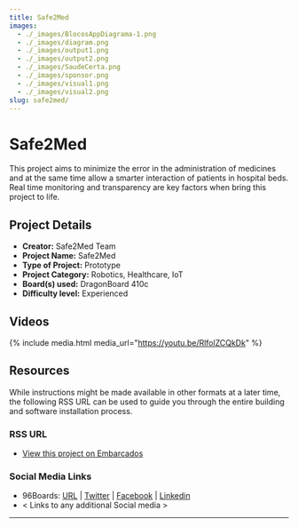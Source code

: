 ```yaml
---
title: Safe2Med
images:
  - ./_images/BlocosAppDiagrama-1.png
  - ./_images/diagram.png
  - ./_images/output1.png
  - ./_images/output2.png
  - ./_images/SaudeCerta.png
  - ./_images/sponsor.png
  - ./_images/visual1.png
  - ./_images/visual2.png
slug: safe2med/
---
```


# Safe2Med

This project aims to minimize the error in the administration of medicines and at the same time allow a smarter interaction of patients in hospital beds. Real time monitoring and transparency are key factors when bring this project to life.

## Project Details

- **Creator:** Safe2Med Team
- **Project Name:** Safe2Med
- **Type of Project:** Prototype
- **Project Category:** Robotics, Healthcare, IoT
- **Board(s) used:** DragonBoard 410c
- **Difficulty level:** Experienced

## Videos

{% include media.html media_url="https://youtu.be/RlfolZCQkDk" %}

## Resources

While instructions might be made available in other formats at a later time, the following RSS URL can be used to guide you through the entire building and software installation process.

### RSS URL

- [View this project on Embarcados](https://contest.embarcados.com.br/projetos/saude-certa/)

### Social Media Links

- 96Boards: [URL](https://www.96boards.org/) | [Twitter](https://twitter.com/96boards) | [Facebook](https://www.facebook.com/96Boards) | [Linkedin](https://www.linkedin.com/company/{{site.linkedin_username}}/)
- < Links to any additional Social media >

---
